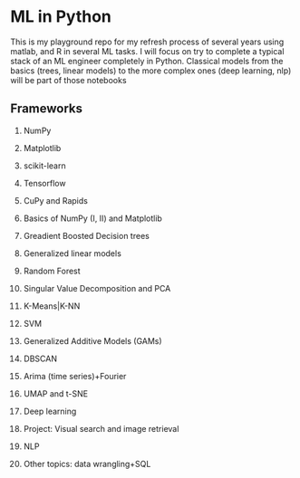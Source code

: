 # ML in Python
This is my playground repo for my refresh process of several years using matlab, and R in several ML tasks. I will focus on try to complete a typical stack of an ML engineer completely in Python. Classical models from the basics (trees, linear models) to the more complex ones (deep learning, nlp) will be part of those notebooks

## Frameworks
1. NumPy 
2. Matplotlib
3. scikit-learn
4. Tensorflow
5. CuPy and Rapids

1. Basics of NumPy (I, II) and Matplotlib
2. Greadient Boosted Decision trees
3. Generalized linear models
4. Random Forest
5. Singular Value Decomposition and PCA
6. K-Means|K-NN
7. SVM
8. Generalized Additive Models (GAMs)
9. DBSCAN
10. Arima (time series)+Fourier
11. UMAP and t-SNE
12. Deep learning
13. Project: Visual search and image retrieval
14. NLP
15. Other topics: data wrangling+SQL

